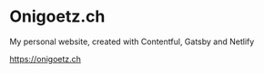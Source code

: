 # Onigoetz.ch

My personal website, created with Contentful, Gatsby and Netlify

https://onigoetz.ch